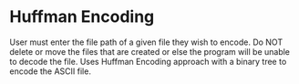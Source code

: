 # Huffman Encoding
User must enter the file path of a given file they wish to encode. Do NOT delete or move the files
that are created or else the program will be unable to decode the file.
Uses Huffman Encoding approach with a binary tree to encode the ASCII file.